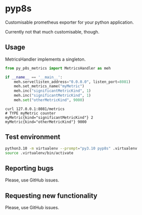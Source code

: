 # pyp8s

Customisable prometheus exporter for your python application.

Currently not that much customisable, though.

## Usage

MetricsHandler implements a singleton.

```python
from py_p8s_metrics import MetricsHandler as meh

if __name__ == '__main__':
	meh.serve(listen_address="0.0.0.0", listen_port=8081)
	meh.set_metrics_name("myMetric")
	meh.inc("significantMetricKind", 1)
	meh.inc("significantMetricKind", 1)
	meh.set("otherMetricKind", 9000)
```

```
curl 127.0.0.1:8081/metrics
# TYPE myMetric counter
myMetric{kind="significantMetricKind"} 2
myMetric{kind="otherMetricKind"} 9000
```

## Test environment

```bash
python3.10 -m virtualenv --prompt="py3.10 pyp8s" .virtualenv
source .virtualenv/bin/activate
```

## Reporting bugs

Please, use GitHub issues.

## Requesting new functionality

Please, use GitHub issues.
